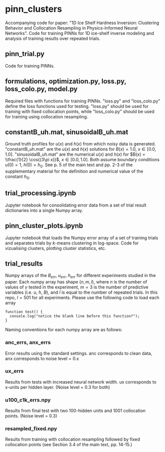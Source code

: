 # pinn_clusters
Accompanying code for paper: "1D Ice Shelf Hardness Inversion: Clustering Behavior and Collocation Resampling in
Physics-Informed Neural Networks". Code for training PINNs for 1D ice-shelf inverse modeling and analysis of training results over repeated trials.

## pinn_trial.py
Code for training PINNs.

## formulations, optimization.py, loss.py, loss_colo.py, model.py
Required files with functions for training PINNs. "loss.py" and "loss_colo.py" define the loss functions used for testing. "loss.py" should be used for training with fixed collocation points, while "loss_colo.py" should be used for training using collocation resampling.

## constantB_uh.mat, sinusoidalB_uh.mat
Ground truth profiles for $u(x)$ and $h(x)$ from which noisy data is generated. "constantB_uh.mat" are the $u(x)$ and $h(x)$ solutions for $B(x) = 1.0$, $x \in [0.0,1.0]$. "sinusoidalB_uh.mat" are the numerical $u(x)$ and $h(x)$ for $B(x) = \\frac{1}{2} \cos{(3\pi x)}$, $x \in [0.0,1.0]$. Both assume boundary conditions $u(0) = 1$, $h(0) = h_0$. See p. 5 of the main text and pp. 2-3 of the supplementary material for the definition and numerical value of the constant $h_0.$

## trial_processing.ipynb
Jupyter notebook for consolidating error data from a set of trial result dictionaries into a single Numpy array.

## pinn_cluster_plots.ipynb
Jupyter notebook that loads the Numpy error array of a set of training trials and separates trials by $k$-means clustering in log-space. Code for vizualising clusters, plotting cluster statistics, etc.

## trial_results
Numpy arrays of the $B_{err}$, $u_{err}$, $h_{err}$ for different experiments studied in the paper. Each numpy array has shape $(n, m, l)$, where $n$ is the number of values of $\gamma$ tested in the experiment, $m = 3$ is the number of predictive variables (i.e. $u$, $h$, $B$), and $l$ is equal to the number of repeated trials. In this repo, $l=501$ for all experiments. Please use the following code to load each array

```
function test() {
  console.log("notice the blank line before this function?");
}
```
Naming conventions for each numpy array are as follows:

### anc_errs, anx_errs
Error results using the standard settings. anc corresponds to clean data, anx corresponds to noise level = 0.x
### ux_errs
Results from tests with increased neural network width. ux corresponds to x-units per hidden layer. (Noise level = 0.3 for both)
### u100_c1k_errs.npy
Results from final test with two 100-hidden units and 1001 collocation points. (Noise level = 0.3)

### resampled_fixed.npy
Results from training with collocation resampling followed by fixed collocation points (see Section 3.4 of the main text, pp. 14-15.)
